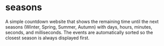 # seasons
A simple countdown website that shows the remaining time until the next seasons (Winter, Spring, Summer, Autumn) with days, hours, minutes, seconds, and milliseconds. The events are automatically sorted so the closest season is always displayed first.
